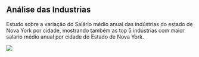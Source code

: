 ##  Análise das Industrias
Estudo sobre a variação do Salário médio anual das indústrias do estado de Nova York por cidade, mostrando também as top 5 indústrias com maior salario médio anual por cidade do Estado de Nova York.

<img src="https://imgflip.com/gif/41p8kf">
